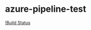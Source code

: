 # azure-pipeline-test

[!Build Status](https://dev.azure.com/lukehowsam/testing/_apis/build/status/luke-h1.azure-pipeline-test?branchName=master)
